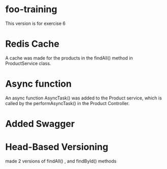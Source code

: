 # foo-training
This version is for exercise 6

# Redis Cache 
A cache was made for the products in the findAll() method in ProductService class.

# Async function
An async function AsyncTask() was added to the Product service, which is called by the performAsyncTask() in the Product Controller. 

# Added Swagger

# Head-Based Versioning
made 2 versions of findAll() , and findById() methods